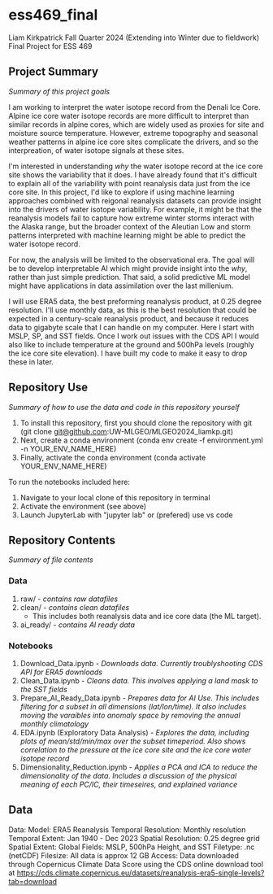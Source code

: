 # ess469_final
Liam Kirkpatrick
Fall Quarter 2024 (Extending into Winter due to fieldwork)
Final Project for ESS 469

## Project Summary
*Summary of this project goals*

I am working to interpret the water isotope record from the Denali Ice Core. Alpine ice core water isotope records are more difficult to interpret than similar records in alpine cores, which are widely used as proxies for site and moisture source temperature. However, extreme topography and seasonal weather patterns in alpine ice core sites complicate the drivers, and so the interpreation, of water isotope signals at these sites.

I'm interested in understanding *why* the water isotope record at the ice core site shows the variability that it does. I have already found that it's difficult to explain all of the variability with point reanalysis data just from the ice core site. In this project, I'd like to explore if using machine learning approaches combined with reigonal reanalysis datasets can provide insight into the drivers of water isotope variability. For example, it might be that the reanalysis models fail to capture how extreme winter storms interact with the Alaska range, but the broader context of the Aleutian Low and storm patterns interpreted with machine learning might be able to predict the water isotope record.

For now, the analysis will be limited to the observational era. The goal will be to develop interpretable AI which might provide insight into the *why*, rather than just simple prediction. That said, a solid predictive ML model might have applications in data assimilation over the last millenium.

I will use ERA5 data, the best preforming reanalysis product, at 0.25 degree resolution. I'll use monthly data, as this is the best resolution that could be expected in a century-scale reanalysis product, and because it reduces data to gigabyte scale that I can handle on my computer. Here I start with MSLP, SP, and SST fields. Once I work out issues with the CDS API I would also like to include temperature at the ground and 500hPa levels (roughly the ice core site elevation). I have built my code to make it easy to drop these in later.

## Repository Use
*Summary of how to use the data and code in this repository yourself*

1. To install this repository, first you should clone the repository with git (git clone git@github.com:UW-MLGEO/MLGEO2024_liamkp.git)
2. Next, create a conda environment (conda env create -f environment.yml -n YOUR_ENV_NAME_HERE)
3. Finally, activate the conda environment (conda activate YOUR_ENV_NAME_HERE)

To run the notebooks included here:

1. Navigate to your local clone of this repository in terminal
2. Activate the environment (see above)
3. Launch JupyterLab with "jupyter lab" or (prefered) use vs code

## Repository Contents
*Summary of file contents*

### Data
1. raw/ - *contains raw datafiles*
2. clean/ - *contains clean datafiles*
   - This includes both reanalysis data and ice core data (the ML target).
4. ai_ready/ - *contains AI ready data*
### Notebooks
1. Download_Data.ipynb - *Downloads data. Currently troublyshooting CDS API for ERA5 downloads*
2. Clean_Data.ipynb - *Cleans data. This involves applying a land mask to the SST fields*
3. Prepare_AI_Ready_Data.ipynb - *Prepares data for AI Use. This includes filtering for a subset in all dimensions (lat/lon/time). It also includes moving the varaibles into anomaly space by removing the annual monthly climatology*
4. EDA.ipynb (Exploratory Data Analysis) - *Explores the data, including plots of mean/std/min/max over the subset timeperiod. Also shows correlation to the pressure at the ice core site and the ice core water isotope record*
5. Dimensionality_Reduction.ipynb - *Applies a PCA and ICA to reduce the dimensionality of the data. Includes a discussion of the physical meaning of each PC/IC, their timeseires, and explained variance*

## Data

Data:
    Model: ERA5 Reanalysis
    Temporal Resolution: Monthly resolution
    Temporal Extent: Jan 1940 - Dec 2023
    Spatial Resolution: 0.25 degree grid
    Spatial Extent: Global
    Fields: MSLP, 500hPa Height, and SST
    Filetype: .nc (netCDF)
    Filesize: All data is approx 12 GB
Access: Data downloaded through Copernicus Climate Data Score using the CDS online download tool at https://cds.climate.copernicus.eu/datasets/reanalysis-era5-single-levels?tab=download
